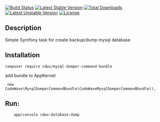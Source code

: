[![Build Status](https://travis-ci.org/cdwv/MysqlDumperCommandBundle.svg)](https://travis-ci.org/KarolNet/TwigRatingFilter) [![Latest Stable Version](https://poser.pugx.org/cdwv/mysql-dumper-command-bundle/v/stable)](https://packagist.org/packages/cdwv/mysql-dumper-command-bundle) [![Total Downloads](https://poser.pugx.org/cdwv/mysql-dumper-command-bundle/downloads)](https://packagist.org/packages/cdwv/mysql-dumper-command-bundle) [![Latest Unstable Version](https://poser.pugx.org/cdwv/mysql-dumper-command-bundle/v/unstable)](https://packagist.org/packages/cdwv/mysql-dumper-command-bundle) [![License](https://poser.pugx.org/cdwv/mysql-dumper-command-bundle/license)](https://packagist.org/packages/cdwv/mysql-dumper-command-bundle)

Description
------------
Simple Symfony task for create backup/dump mysql database

Installation
------------

```
composer require cdwv/mysql-dumper-command-bundle
```

add bundle to AppKernel:
```
 new CodeWave\MysqlDumperCommandBundle\CodeWaveMysqlDumperCommandBundle(),
```

Run:
------------

```
    app/console cdwv:database:dump
```